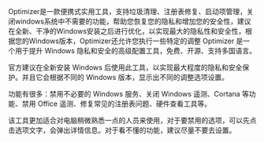 Optimizer是一款便携式实用工具，支持垃圾清理、注册表修复、启动项管理，关闭windows系统中不需要的功能，帮助您恢复您的隐私和增加您的安全性，建议在全新、干净的Windows安装之后进行优化，以实现最大的隐私性和安全性，根据您的Windows版本，Optimizer还允许您执行一些特定的调整
Optimizer 是一个用于提升 Windows 隐私和安全的高级配置工具，免费、开源、支持多国语言。

官方建议在全新安装 Windows 后使用此工具，以实现最大程度的隐私和安全保护。并且它会根据不同的 Windows 版本，显示出不同的调整选项设置。

功能有很多：禁用不必要的 Windows 服务、关闭 Windows 遥测、Cortana 等功能、禁用 Office 遥测、修复常见的注册表问题、硬件查看工具等。

该工具更加适合对电脑稍微熟悉一点的人员来使用，对于要禁用的选项，可以先点击选项文字，会弹出详情信息。对于看不懂的功能，建议尽量不要去设置。